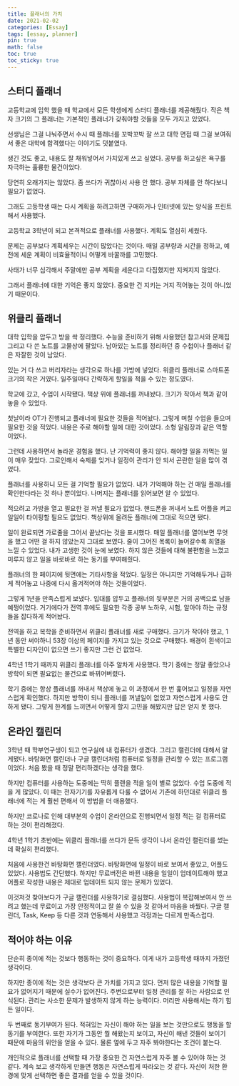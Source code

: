 ```yaml
---
title: 플래너의 가치
date: 2021-02-02
categories: [Essay]
tags: [essay, planner]
pin: true
math: false
toc: true
toc_sticky: true
---
```


## __스터디 플래너__

고등학교에 입학 했을 때 학교에서 모든 학생에게 스터디 플래너를 제공해줬다. 작은 책자 크기의 그 플래너는 기본적인 플래너가 갖춰야할 것들을 모두 가지고 있었다.

선생님은 그걸 나눠주면서 수시 때 플래너를 꼬박꼬박 잘 쓰고 대학 면접 때 그걸 보여줘서 좋은 대학에 합격했다는 이야기도 덧붙였다.

생긴 것도 좋고, 내용도 잘 채워넣어서 가치있게 쓰고 싶었다. 공부를 하고싶은 욕구를 자극하는 훌륭한 물건이었다.

당연히 오래가지는 않았다. 좀 쓰다가 귀찮아서 사용 안 했다. 공부 자체를 안 하다보니 필요가 없었다.

그래도 고등학생 때는 다시 계획을 하려고하면 구매하거나 인터넷에 있는 양식을 프린트해서 사용했다.

고등학교 3학년이 되고 본격적으로 플래너를 사용했다. 계획도 열심히 세웠다.

문제는 공부보다 계획세우는 시간이 많았다는 것이다. 매일 공부량과 시간을 정하고, 예전에 세운 계획이 비효율적이니 어떻게 바꿀까를 고민했다.

사태가 너무 심각해서 주말에만 공부 계획을 세운다고 다짐했지만 지켜지지 않았다.

그래서 플래너에 대한 기억은 좋지 않았다. 중요한 건 지키는 거지 적어놓는 것이 아니었기 때문이다.

## __위클리 플래너__

대학 입학을 압두고 방을 싹 정리했다. 수능을 준비하기 위해 사용했던 참고서와 문제집 그리고 다 쓴 노트를 고물상에 팔았다. 남아있는 노트를 정리하던 중 수첩이나 플래너 같은 자잘한 것이 남았다.

있는 거 다 쓰고 버리자라는 생각으로 하나를 가방에 넣었다. 위클리 플래너로 스마트폰 크기의 작은 거였다. 일주일마다 간략하게 할일을 적을 수 있는 정도였다.

학교에 갔고, 수업이 시작됐다. 책상 위에 플래너를 꺼내놨다. 크기가 작아서 책과 같이 놓을 수 있었다.

첫날이라 OT가 진행되고 플래너에 필요한 것들을 적어놨다. 그렇게 며칠 수업을 들으며 필요한 것을 적었다. 내용은 주로 해야할 일에 대한 것이었다. 소형 알림장과 같은 역할이었다.

그런데 사용하면서 놀라운 경험을 했다. 난 기억력이 좋지 않다. 해야할 일을 까먹는 일이 매우 잦았다. 그로인해서 숙제를 잊거나 일정이 관리가 안 되서 곤란한 일을 많이 겪었다.

플래너를 사용하니 모든 걸 기억할 필요가 없었다. 내가 기억해야 하는 건 매일 플래너를 확인한다라는 것 하나 뿐이었다. 나머지는 플래너를 읽어보면 알 수 있었다.

적으려고 가방을 열고 필요한 걸 꺼낼 필요가 없었다. 핸드폰을 꺼내서 노트 어플을 켜고 일일이 타이핑할 필요도 없었다. 책상위에 올려둔 플래너에 그대로 적으면 됐다.

일이 완료되면 가로줄을 그어서 끝났다는 것을 표시했다. 매일 플래너를 열어보면 무엇을 했고 어떤 걸 하지 않았는지 그대로 보였다. 줄이 그어진 목록이 늘어갈수록 희열을 느낄 수 있었다. 내가 고생한 것이 눈에 보였다. 하지 않은 것들에 대해 불편함을 느꼈고 미루지 않고 일을 바로바로 하는 동기를 부여해줬다.

플래너의 한 페이지에 뒷면에는 기타사항을 적었다. 일정은 아니지만 기억해두거나 급하게 적어놓고 나중에 다시 옮겨적어야 하는 것들이었다.

그렇게 1년을 만족스럽게 보냈다. 입대를 압두고 플래너의 뒷부분은 거의 공백으로 남을 예쩡이었다. 거기에다가 전역 후에도 필요한 각종 공부 노하우, 시험, 알아야 하는 규정 들을 잡다하게 적어놨다.

전역을 하고 복학을 준비하면서 위클리 플래너를 새로 구매했다. 크기가 작아야 했고, 1년 동안 써야하니 53장 이상의 페이지를 가지고 있는 것으로 구매했다. 배경이 흰색이고 특별한 디자인이 없으면 쓰기 좋지만 그런 건 없었다.

4학년 1학기 때까지 위클리 플래너를 아주 알차게 사용했다. 학기 중에는 정말 좋았으나 방학이 되면 필요없는 물건으로 바뀌어버렸다.

학기 중에는 항상 플래너를 꺼내서 책상에 놓고 이 과정에서 한 번 훑어보고 일정을 자연스럽게 확인했다. 하지만 방학이 되니 플래너를 꺼낼일이 없었고 자연스럽게 사용도 안 하게 됐다. 그렇게 한계를 느끼면서 어떻게 할지 고민을 해봤지만 답은 얻지 못 했다.

## __온라인 캘린더__

3학년 때 학부연구생이 되고 연구실에 내 컴퓨터가 생겼다. 그리고 캘린더에 대해서 알게됐다. 바탕화면 캘린더나 구글 캘린더처럼 컴퓨터로 일정을 관리할 수 있는 프로그램이었다. 처음 봤을 때 정말 편리하겠다는 생각을 했다.

하지만 컴퓨터를 사용하는 도중에는 딱히 플랜을 적을 일이 별로 없었다. 수업 도중에 적을 게 많았다. 이 때는 전자기기를 자유롭게 다룰 수 없어서 기존에 하던대로 위클리 플래너에 적는 게 훨씬 편해서 이 방법을 더 애용했다.

하지만 코로나로 인해 대부분의 수업이 온라인으로 진행되면서 일정 적는 걸 컴퓨터로 하는 것이 편리해졌다.

4학년 1학기 초반에는 위클리 플래너를 쓰다가 문득 생각이 나서 온라인 캘린더를 썼는데 확실히 편리했다.

처음에 사용한건 바탕화면 캘린더였다. 바탕화면에 일정이 바로 보여서 좋았고, 어플도 있었다. 사용법도 간단했다. 하지만 무료버전은 바뀐 내용을 일일이 업데이트해야 했고 어플로 작성한 내용은 제대로 업데이트 되지 않는 문제가 있었다.

이것저것 찾아보다가 구글 캘린더를 사용하기로 결심했다. 사용법이 복잡해보여서 안 쓰려고 했는데 무료이고 가장 안정적이고 잘 쓸 수 있을 것 같아서 마음을 바꿨다. 구글 캘린더, Task, Keep 등 다른 것과 연동해서 사용했고 걱정과는 다르게 만족스럽다.

## __적어야 하는 이유__

단순히 종이에 적는 것보다 행동하는 것이 중요하다. 이게 내가 고등학생 때까지 가졌던 생각이다.

하지만 종이에 적는 것은 생각보다 큰 가치를 가지고 있다. 먼저 많은 내용을 기억할 필요가 없어지기 때문에 실수가 없어진다. 주변으로부터 일정 관리를 잘 하는 사람으로 인식된다. 관리는 사소한 문제가 발생하지 않게 하는 능력이다. 머리만 사용해서는 하기 힘든 일이다.

두 번째로 동기부여가 된다. 적혀있는 자신이 해야 하는 일을 보는 것만으로도 행동을 할 동기를 부여한다. 또한 자기가 그동안 뭘 해왔는지 보이고, 자신이 해낸 것들이 보이기 때문에 마음의 위안을 얻을 수 있다. 물론 옆에 두고 자주 봐야한다는 조건이 붙는다.

개인적으로 플래너를 선택할 때 가장 중요한 건 자연스럽게 자주 볼 수 있어야 하는 것 같다. 계속 보고 생각하게 만들면 행동은 자연스럽게 따라오는 것 같다. 자신이 처한 환경에 맞게 선택하면 좋은 결과를 얻을 수 있을 것이다.